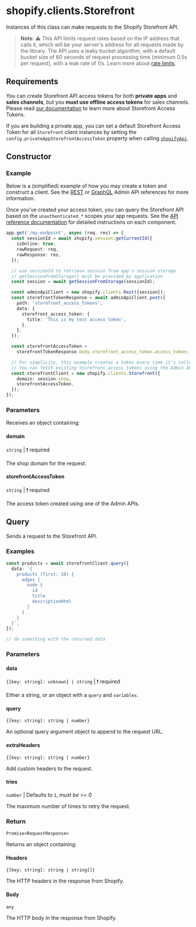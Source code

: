 # shopify.clients.Storefront

Instances of this class can make requests to the Shopify Storefront API.

> **Note**: ⚠️ This API limits request rates based on the IP address that calls it, which will be your server's address for all requests made by the library. The API uses a leaky bucket algorithm, with a default bucket size of 60 seconds of request processing time (minimum 0.5s per request), with a leak rate of 1/s. Learn more about [rate limits](https://shopify.dev/api/usage/rate-limits).

## Requirements

You can create Storefront API access tokens for both **private apps** and **sales channels**, but you **must use offline access tokens** for sales channels. Please read [our documentation](https://shopify.dev/docs/storefront-api/getting-started) to learn more about Storefront Access Tokens.

If you are building a private app, you can set a default Storefront Access Token for all `Storefront` client instances by setting the `config.privateAppStorefrontAccessToken` property when calling [`shopifyApi`](../shopifyApi.md).

## Constructor

### Example

Below is a (simplified) example of how you may create a token and construct a client.
See the [REST](https://shopify.dev/api/admin-rest/2022-07/resources/storefrontaccesstoken) or [GraphQL](https://shopify.dev/api/admin-graphql/2022-07/mutations/storefrontAccessTokenCreate) Admin API references for more information.

Once you've created your access token, you can query the Storefront API based on the `unauthenticated_*` scopes your app requests.
See the [API reference documentation](https://shopify.dev/api/storefront) for detailed instructions on each component.

```ts
app.get('/my-endpoint', async (req, res) => {
  const sessionId = await shopify.session.getCurrentId({
    isOnline: true,
    rawRequest: req,
    rawResponse: res,
  });

  // use sessionId to retrieve session from app's session storage
  // getSessionFromStorage() must be provided by application
  const session = await getSessionFromStorage(sessionId);

  const adminApiClient = new shopify.clients.Rest({session});
  const storefrontTokenResponse = await adminApiClient.post({
    path: 'storefront_access_tokens',
    data: {
      storefront_access_token: {
        title: 'This is my test access token',
      },
    },
  });

  const storefrontAccessToken =
    storefrontTokenResponse.body.storefront_access_token.access_token;

  // For simplicity, this example creates a token every time it's called, but that is not ideal.
  // You can fetch existing Storefront access tokens using the Admin API client.
  const storefrontClient = new shopify.clients.Storefront({
    domain: session.shop,
    storefrontAccessToken,
  });
});
```

### Parameters

Receives an object containing:

#### domain

`string` | :exclamation: required

The shop domain for the request.

#### storefrontAccessToken

`string` | :exclamation: required

The access token created using one of the Admin APIs.

## Query

Sends a request to the Storefront API.

### Examples

```ts
const products = await storefrontClient.query({
  data: `{
    products (first: 10) {
      edges {
        node {
          id
          title
          descriptionHtml
        }
      }
    }
  }`,
});

// do something with the returned data
```

### Parameters

#### data

`{[key: string]: unknown} | string` | :exclamation: required

Either a string, or an object with a `query` and `variables`.

#### query

`{[key: string]: string | number}`

An optional query argument object to append to the request URL.

#### extraHeaders

`{[key: string]: string | number}`

Add custom headers to the request.

#### tries

`number` | Defaults to `1`, _must be >= 0_

The maximum number of times to retry the request.

### Return

`Promise<RequestResponse>`

Returns an object containing:

#### Headers

`{[key: string]: string | string[]}`

The HTTP headers in the response from Shopify.

#### Body

`any`

The HTTP body in the response from Shopify.
